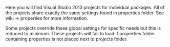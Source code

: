 Here you will find Visual Studio 2013 projects for individual packages.
All of the projects share exactly the same settings found in properties folder.
See wiki -> properties for more information.

Some projects override these global settings for specific needs but this is reduced to minimum.
These projects will fail to load if properties folder containing properties
is not placed next to projects folder.
